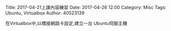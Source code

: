 Title: 2017-04-21上課內容練習
Date: 2017-04-26 12:00
Category: Misc
Tags: Ubuntu, Virtualbox
Author: 40523139

在Virtualbox中,以橋接網路卡設定,建立一台 Ubuntu伺服主機

<!-- PELICAN_END_SUMMARY -->
